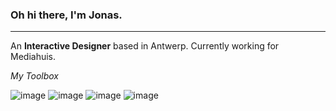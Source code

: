 ### Oh hi there, I'm Jonas.
---
An **Interactive Designer** based in Antwerp. Currently working for Mediahuis.

_My Toolbox_

![image](https://user-images.githubusercontent.com/103268556/236482544-cf855fb2-ba5b-4a4c-9f4c-1ef84682a109.png)
![image](https://user-images.githubusercontent.com/103268556/236482569-62457c7e-ade1-4f20-a449-9b63699cefa9.png)
![image](https://user-images.githubusercontent.com/103268556/236482936-dd85d186-b479-4c82-a190-8dee12d5a983.png)
![image](https://user-images.githubusercontent.com/103268556/236482978-b2a3698e-70bb-49c1-ad7d-57689d159082.png)
